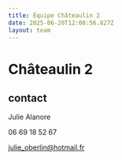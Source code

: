 ```yaml
---
title: Équipe Châteaulin 2
date: 2025-06-20T12:08:56.827Z
layout: team
---
```


# Châteaulin 2



## contact 

Julie Alanore

06 69 18 52 67

julie_oberlin@hotmail.fr

